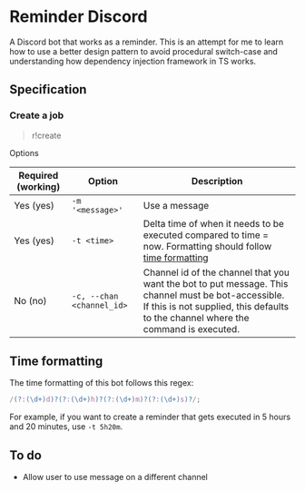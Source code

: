# Reminder Discord

A Discord bot that works as a reminder. This is an attempt for me to learn how to use a better design pattern to avoid procedural switch-case and understanding how dependency injection framework in TS works.

## Specification

### Create a job

> r!create

Options

| Required (working) | Option                    | Description                                                                                                                                                                               |
| ------------------ | ------------------------- | ----------------------------------------------------------------------------------------------------------------------------------------------------------------------------------------- |
| Yes (yes)          | `-m '<message>'`          | Use a message                                                                                                                                                                             |
| Yes (yes)          | `-t <time>`               | Delta time of when it needs to be executed compared to time = now. Formatting should follow [time formatting](#time-formatting)                                                           |
| No (no)            | `-c, --chan <channel_id>` | Channel id of the channel that you want the bot to put message. This channel must be bot-accessible. If this is not supplied, this defaults to the channel where the command is executed. |

## Time formatting

The time formatting of this bot follows this regex:

```ts
/(?:(\d+)d)?(?:(\d+)h)?(?:(\d+)m)?(?:(\d+)s)?/;
```

For example, if you want to create a reminder that gets executed in 5 hours and 20 minutes, use `-t 5h20m`.

## To do

- Allow user to use message on a different channel
